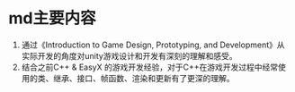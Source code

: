 # md主要内容
1. 通过《Introduction to Game Design, Prototyping, and Development》从实际开发的角度对unity游戏设计和开发有深刻的理解和感受。
2. 结合之前C++ & EasyX 的游戏开发经验，对于C++在游戏开发过程中经常使用的类、继承、接口、帧函数、渲染和更新有了更深的理解。